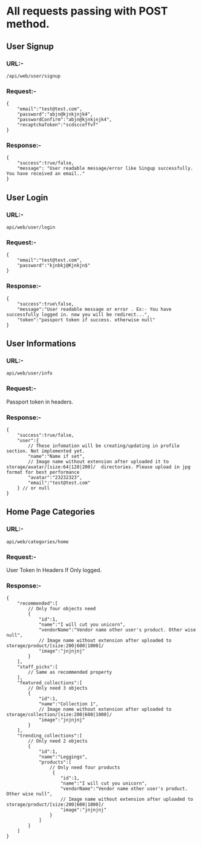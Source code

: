 # All requests passing with POST method.

## User Signup

### URL:-

```
/api/web/user/signup
```

### Request:-

```
{
	"email":"test@test.com",
	"password":"abjn@kjnkjnjk4",
	"passwordConfirm":"abjn@kjnkjnjk4",
	"recaptchaToken":"scdscceffvf"
}
```

### Response:-

```
{
	"success":true/false,
	"message": "User readable message/error like Singup successfully. You have received an email.." 
}
```

## User Login

### URL:-

```
api/web/user/login
```

### Request:-

```
{
    "email":"test@test.com",
    "password":"kjnbkj@Kjnkjn$"
}
```

### Response:-

```
{
    "success":true\false,
    "message":"User readable message or error . Ex:- You have successfully logged in. now you will be redirect...",
    "token":"passport token if success. otherwise null"
}
```

## User Informations

### URL:-

```
api/web/user/info
```

### Request:-

Passport token in headers.

### Response:-

```
{
    "success":true/false,
    "user":{
        // These infomation will be creating/updating in profile section. Not implemented yet.
        "name":"Name if set",
        // Image name without extension after uploaded it to storage/avatar/[size:64|128|200]/  directories. Please upload in jpg format for best performance
        "avatar":"23232323",
        "email":"test@test.com"
    } // or null
}
```

## Home Page Categories

### URL:-

```
api/web/categories/home
```

### Request:-

User Token In Headers If Only logged.

### Response:-

```
{
    "recommended":[
        // Only four objects need
        {
            "id":1,
            "name":"I will cut you unicorn",
            "vendorName":"Vendor name other user's product. Other wise null",
            // Image name without extension after uploaded to storage/product/[size:200|600|1000]/
            "image":"jnjnjnj"
        }
    ],
    "staff_picks":[
        // Same as recommended property
    ],
    "featured_collections":[
        // Only need 3 objects
        {
            "id":1,
            "name":"Collection 1",
            // Image name without extension after uploaded to storage/collection/[size:200|600|1000]/
            "image":"jnjnjnj"
        }
    ],
    "trending_collections":[
        // Only need 2 objects
        {
            "id":1,
            "name":"Leggings",
            "products":[
                // Only need four products
                 {
                    "id":1,
                    "name":"I will cut you unicorn",
                    "vendorName":"Vendor name other user's product. Other wise null",
                    // Image name without extension after uploaded to storage/product/[size:200|600|1000]/
                    "image":"jnjnjnj"
                }
            ]
        }
    ]
}

```



